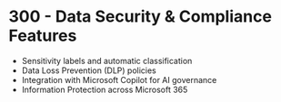 # 300 - Data Security & Compliance Features

- Sensitivity labels and automatic classification
- Data Loss Prevention (DLP) policies
- Integration with Microsoft Copilot for AI governance
- Information Protection across Microsoft 365
